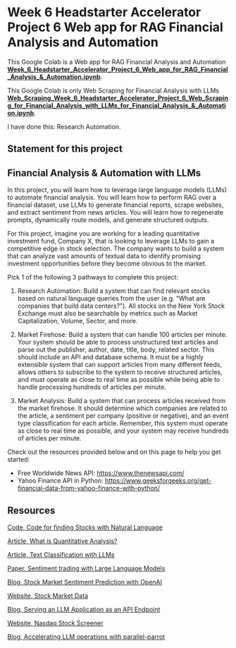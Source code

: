 # Week 6 Headstarter Accelerator Project 6 Web app for RAG Financial Analysis and Automation

This Google Colab is a Web app for RAG Financial Analysis and Automation [**Week_6_Headstarter_Accelerator_Project_6_Web_app_for_RAG_Financial_Analysis_&_Automation.ipynb**](https://github.com/AslauAlexandru/Week-6-Headstarter-Accelerator-Project-6-Web-app-for-RAG-Financial-Analysis-and-Automation/blob/main/Week_6_Headstarter_Accelerator_Project_6_Web_app_for_RAG_Financial_Analysis_%26_Automation.ipynb).

This Google Colab is only Web Scraping for Financial Analysis with LLMs [**Web_Scraping_Week_6_Headstarter_Accelerator_Project_6_Web_Scraping_for_Financial_Analysis_with_LLMs_for_Financial_Analysis_&_Automation.ipynb**](https://github.com/AslauAlexandru/Week-6-Headstarter-Accelerator-Project-6-Web-app-for-RAG-Financial-Analysis-and-Automation/blob/main/Web_Scraping_Week_6_Headstarter_Accelerator_Project_6_Web_Scraping_for_Financial_Analysis_with_LLMs_for_Financial_Analysis_%26_Automation.ipynb).

I have done this: Research Automation.

## Statement for this project

## Financial Analysis & Automation with LLMs

In this project, you will learn how to leverage large language models (LLMs) 
to automate financial analysis. You will learn how to perform RAG over a financial dataset, 
use LLMs to generate financial reports, scrape websites, 
and extract sentiment from news articles. You will learn how to regenerate prompts, 
dynamically route models, and generate structured outputs.

For this project, imagine you are working for a leading quantitative investment fund, 
Company X, that is looking to leverage LLMs to gain a competitive edge in stock selection. The company wants to build a system that can analyze vast amounts of textual data to identify promising investment opportunities before they become obvious to the market.

Pick 1 of the following 3 pathways to complete this project:

1. Research Automation: Build a system that can find relevant stocks based 
on natural language queries from the user (e.g. "What are companies that build data centers?"). 
All stocks on the New York Stock Exchange must also be searchable by metrics such as 
Market Capitalization, Volume, Sector, and more.

2. Market Firehose: Build a system that can handle 100 articles per minute. 
Your system should be able to process unstructured text articles and parse out the publisher, 
author, date, title, body, related sector. This should include an API and database schema. 
It must be a highly extensible system that can support articles from many different feeds, 
allows others to subscribe to the system to receive structured articles, 
and must operate as close to real time as possible while being able 
to handle processing hundreds of articles per minute.

3. Market Analysis: Build a system that can process articles received from the market firehose.
It should determine which companies are related to the article, 
a sentiment per company (positive or negative), and an event type classification 
for each article. Remember, this system must operate as close to real time as possible, 
and your system may receive hundreds of articles per minute.

Check out the resources provided below and on this page to help you get started:

- Free Worldwide News API: https://www.thenewsapi.com/
- Yahoo Finance API in Python: 
https://www.geeksforgeeks.org/get-financial-data-from-yahoo-finance-with-python/


## Resources

[Code, Code for finding Stocks with Natural Language](https://colab.research.google.com/github/team-headstart/Financial-Analysis-and-Automation-with-LLMs/blob/main/Financial_Analysis_%26_Automation.ipynb)

[Article, What is Quantitative Analysis?](https://www.investopedia.com/articles/investing/041114/simple-overview-quantitative-analysis.asp)

[Article, Text Classification with LLMs](https://hussainpoonawala.medium.com/text-classification-with-large-language-models-llms-a23c731a687e)

[Paper, Sentiment trading with Large Language Models](https://www.sciencedirect.com/science/article/pii/S1544612324002575)

[Blog, Stock Market Sentiment Prediction with OpenAI](https://www.insightbig.com/post/stock-market-sentiment-prediction-with-openai-and-python)

[Website, Stock Market Data](https://www.sec.gov/data-research/sec-markets-data)

[Blog, Serving an LLM Application as an API Endpoint](https://www.datacamp.com/tutorial/serving-an-llm-application-as-an-api-endpoint-using-fastapi-in-python)

[Website, Nasdaq Stock Screener](https://www.nasdaq.com/market-activity/stocks/screener)

[Blog, Accelerating LLM operations with parallel-parrot](https://bradito.me/blog/parallel-parrot/)





















